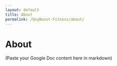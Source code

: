 ```yaml
---
layout: default
title: About
permalink: /OxyBoost-Fitness/about/
---
```


# About

(Paste your Google Doc content here in markdown)
